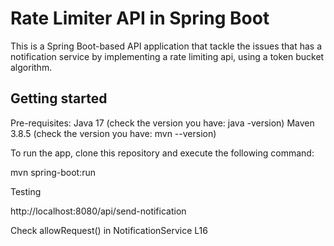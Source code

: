 # Rate Limiter API in Spring Boot

This is a Spring Boot-based API application that tackle the issues that has a notification service by implementing
a rate limiting api, using a token bucket algorithm.

## Getting started

Pre-requisites:
Java 17 (check the version you have: java -version)
Maven 3.8.5 (check the version you have: mvn --version)

To run the app, clone this repository and execute the following command:

mvn spring-boot:run

Testing

http://localhost:8080/api/send-notification

Check allowRequest() in NotificationService L16